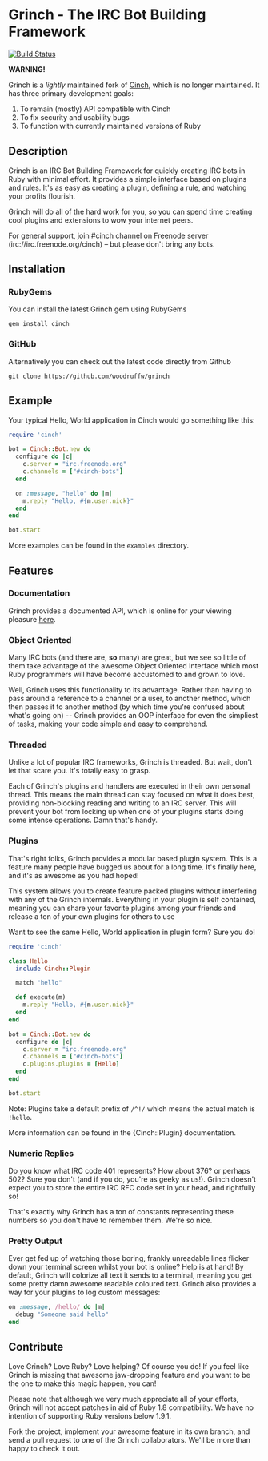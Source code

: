 Grinch - The IRC Bot Building Framework
=====================================

[![Build Status](https://travis-ci.org/grinchrb/grinch.svg?branch=master)](https://travis-ci.org/grinchrb/grinch)

**WARNING!**

Grinch is a *lightly* maintained fork of [Cinch](https://github.com/cinchrb/cinch/), which
is no longer maintained. It has three primary development goals:

1. To remain (mostly) API compatible with Cinch
2. To fix security and usability bugs
3. To function with currently maintained versions of Ruby


Description
-----------

Grinch is an IRC Bot Building Framework for quickly creating IRC bots in
Ruby with minimal effort. It provides a simple interface based on plugins and
rules. It's as easy as creating a plugin, defining a rule, and watching your
profits flourish.

Grinch will do all of the hard work for you, so you can spend time creating cool
plugins and extensions to wow your internet peers.

For general support, join #cinch channel on Freenode server (irc://irc.freenode.org/cinch) – but
please don't bring any bots.

Installation
------------

### RubyGems

You can install the latest Grinch gem using RubyGems

```
gem install cinch
```

### GitHub

Alternatively you can check out the latest code directly from Github

```
git clone https://github.com/woodruffw/grinch
```

Example
-------

Your typical Hello, World application in Cinch would go something like this:

```ruby
require 'cinch'

bot = Cinch::Bot.new do
  configure do |c|
    c.server = "irc.freenode.org"
    c.channels = ["#cinch-bots"]
  end

  on :message, "hello" do |m|
    m.reply "Hello, #{m.user.nick}"
  end
end

bot.start
```

More examples can be found in the `examples` directory.

Features
--------

### Documentation

Grinch provides a documented API, which is online for your viewing pleasure
[here](http://rubydoc.info/gems/cinch/frames).

### Object Oriented

Many IRC bots (and there are, **so** many) are great, but we see so little of
them take advantage of the awesome Object Oriented Interface which most Ruby
programmers will have become accustomed to and grown to love.

Well, Grinch uses this functionality to its advantage. Rather than having to
pass around a reference to a channel or a user, to another method, which then
passes it to another method (by which time you're confused about what's
going on) -- Grinch provides an OOP interface for even the simpliest of tasks,
making your code simple and easy to comprehend.

### Threaded

Unlike a lot of popular IRC frameworks, Grinch is threaded. But wait, don't let
that scare you. It's totally easy to grasp.

Each of Grinch's plugins and handlers are executed in their own personal thread.
This means the main thread can stay focused on what it does best, providing
non-blocking reading and writing to an IRC server. This will prevent your bot
from locking up when one of your plugins starts doing some intense operations.
Damn that's handy.

### Plugins

That's right folks, Grinch provides a modular based plugin system. This is a
feature many people have bugged us about for a long time. It's finally here,
and it's as awesome as you had hoped!

This system allows you to create feature packed plugins without interfering with
any of the Grinch internals. Everything in your plugin is self contained, meaning
you can share your favorite plugins among your friends and release a ton of
your own plugins for others to use

Want to see the same Hello, World application in plugin form? Sure you do!

```ruby
require 'cinch'

class Hello
  include Cinch::Plugin

  match "hello"

  def execute(m)
    m.reply "Hello, #{m.user.nick}"
  end
end

bot = Cinch::Bot.new do
  configure do |c|
    c.server = "irc.freenode.org"
    c.channels = ["#cinch-bots"]
    c.plugins.plugins = [Hello]
  end
end

bot.start
```

Note: Plugins take a default prefix of `/^!/` which means the actual match is `!hello`.

More information can be found in the {Cinch::Plugin} documentation.

### Numeric Replies

Do you know what IRC code 401 represents? How about 376? or perhaps 502?
Sure you don't (and if you do, you're as geeky as us!). Grinch doesn't expect you
to store the entire IRC RFC code set in your head, and rightfully so!

That's exactly why Grinch has a ton of constants representing these numbers
so you don't have to remember them. We're so nice.

### Pretty Output

Ever get fed up of watching those boring, frankly unreadable lines
flicker down your terminal screen whilst your bot is online? Help is
at hand! By default, Grinch will colorize all text it sends to a
terminal, meaning you get some pretty damn awesome readable coloured
text. Grinch also provides a way for your plugins to log custom
messages:

```ruby
on :message, /hello/ do |m|
  debug "Someone said hello"
end
```

Contribute
----------

Love Grinch? Love Ruby? Love helping? Of course you do! If you feel like Grinch
is missing that awesome jaw-dropping feature and you want to be the one to
make this magic happen, you can!

Please note that although we very much appreciate all of your efforts, Grinch
will not accept patches in aid of Ruby 1.8 compatibility. We have no intention
of supporting Ruby versions below 1.9.1.

Fork the project, implement your awesome feature in its own branch, and send
a pull request to one of the Grinch collaborators. We'll be more than happy
to check it out.
